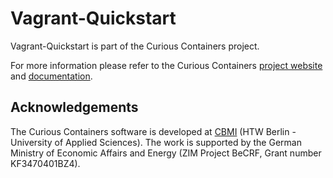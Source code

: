 # Vagrant-Quickstart

Vagrant-Quickstart is part of the Curious Containers project.

For more information please refer to the Curious Containers [project website](https://www.curious-containers.cc/) and 
[documentation](https://www.curious-containers.cc/docs/html/index.html).

## Acknowledgements

The Curious Containers software is developed at [CBMI](https://cbmi.htw-berlin.de/) (HTW Berlin -
University of Applied Sciences). The work is supported by the German Ministry of Economic Affairs and Energy (ZIM
Project BeCRF, Grant number KF3470401BZ4).
